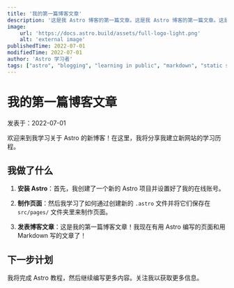 ```yaml
---
title: '我的第一篇博客文章'
description: '这是我 Astro 博客的第一篇文章。这是我 Astro 博客的第一篇文章。这是我 Astro 博客的第一篇文章。这是我 Astro 博客的第一篇文章。这是我 Astro 博客的第一篇文章。'
image:
    url: 'https://docs.astro.build/assets/full-logo-light.png'
    alt: 'external image'
publishedTime: 2022-07-01
modifiedTime: 2022-07-01
author: 'Astro 学习者'
tags: ["astro", "blogging", "learning in public", "markdown", "static site generator", "tutorial", "astro"]
---
```


# 我的第一篇博客文章

 发表于：2022-07-01

 欢迎来到我学习关于 Astro 的新博客！在这里，我将分享我建立新网站的学习历程。

 ## 我做了什么

 1. **安装 Astro**：首先，我创建了一个新的 Astro 项目并设置好了我的在线账号。

 2. **制作页面**：然后我学习了如何通过创建新的 `.astro` 文件并将它们保存在 `src/pages/` 文件夹里来制作页面。

 3. **发表博客文章**：这是我的第一篇博客文章！我现在有用 Astro 编写的页面和用 Markdown 写的文章了！

 ## 下一步计划

 我将完成 Astro 教程，然后继续编写更多内容。关注我以获取更多信息。
